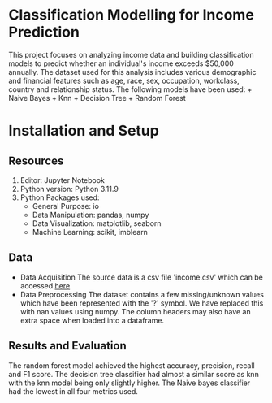 # Classification Modelling for Income Prediction
This project focuses on analyzing income data and building classification models to predict whether an individual's income exceeds $50,000 annually. The dataset used for this analysis includes various demographic and financial features such as age, race, sex, occupation, workclass, country and relationship status.
The following models have been used:
    + Naive Bayes
    + Knn
    + Decision Tree
    + Random Forest
# Installation and Setup
## Resources
1. Editor: Jupyter Notebook
2. Python version: Python 3.11.9
3. Python Packages used: 
    + General Purpose: io
    + Data Manipulation: pandas, numpy
    + Data Visualization: matplotlib, seaborn
    + Machine Learning: scikit, imblearn
## Data
+ Data Acquisition
The source data is a csv file 'income.csv' which can be accessed [here](https://drive.google.com/file/d/1Al7zqgGUwACT4Bp32CtiG3NiJtDMfIGR/view?usp=drive_link)
+ Data Preprocessing
The dataset contains a few missing/unknown values which have been represented with the '?' symbol.
We have replaced this with nan values using numpy.
The column headers may also have an extra space when loaded into a dataframe.
## Results and Evaluation
The random forest model achieved the highest accuracy, precision, recall and F1 score. The decision tree classifier had almost a similar score as knn with the knn model being only slightly higher. The Naive bayes classifier had the lowest in all four metrics used.



